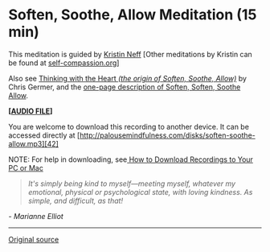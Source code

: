 Soften, Soothe, Allow Meditation (15 min)
=========================================

This meditation is guided by [Kristin Neff][38] [Other meditations by Kristin
can be found at [self-compassion.org][39]]  
  
Also see [Thinking with the Heart _(the origin of Soften, Soothe, Allow)_][40]
by Chris Germer, and the [one-page description of Soften, Soften, Soothe
Allow][41].

**[[AUDIO FILE][42]]**
  

You are welcome to download this recording to another device. It can be
accessed directly at
[http://palousemindfulness.com/disks/soften-soothe-allow.mp3][42]

NOTE: For help in downloading, see[ How to Download Recordings to Your PC or
Mac][43]

> _It's simply being kind to myself—meeting myself, whatever my emotional, physical or psychological state, with loving kindness. As simple, and difficult, as that!_

_\- Marianne Elliot_


[1]: http://palousemindfulness.com/art/docbox-translate-flip.jpg
[2]: http://palousemindfulness.com/art/clouds1_middle_570x22.jpg
[3]: http://palousemindfulness.com/art/logo-youtube_22.gif
[4]: http://palousemindfulness.com/art/logo-facebook_22.gif
[5]: http://palousemindfulness.com/art/clouds2_title_950x115.jpg
[6]: ../index.html
[7]: ../testimonials/index.html
[8]: ../graduates.html
[9]: ../resources.html
[10]: ../contact.html
[11]: ../quotes.html
[12]: ../whats-new.html
[13]: ../selfguidedMBSR_ataglance.html
[14]: ../selfguidedMBSR_week0.html
[15]: ../selfguidedMBSR_gettingstarted.html
[16]: ../selfguidedMBSR_manual.html
[17]: ../selfguidedMBSR_week1.html
[18]: ../selfguidedMBSR_week2.html
[19]: ../selfguidedMBSR_week3.html
[20]: ../selfguidedMBSR_week4.html
[21]: ../selfguidedMBSR_week5.html
[22]: ../selfguidedMBSR_week5b.html
[23]: ../selfguidedMBSR_week6.html
[24]: ../selfguidedMBSR_week7.html
[25]: ../selfguidedMBSR_week8.html
[26]: ../selfguidedMBSR_certificate.html
[27]: ../guidedmeditations.html
[28]: bodyscan.html
[29]: sittingmeditation.html
[30]: yoga1.html
[31]: yoga2.html
[32]: soften-soothe-allow.html
[33]: RAIN.html
[34]: mountain.html
[35]: lake.html
[36]: lovingkindness.html
[37]: silent30min.html
[38]: http://self-compassion.org/about/
[39]: http://self-compassion.org/
[40]: ../docs/thinking-with-the-heart.pdf
[41]: ../docs/soften-soothe-allow.pdf
[42]: ../disks/soften-soothe-allow.mp3
[43]: downloading.html
[44]: http://palousemindfulness.com/art/123rf_soften_170.jpg
[45]: ../quotes.html#selfguidedMBSR_week5 "more quotes"
  
-----

[Original source](http://palousemindfulness.com/meditations/soften-soothe-allow.html "Permalink to Soften, Soothe, Allow Meditation")
